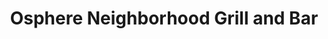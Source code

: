 ---
layout: place
title: "Osphere Neighborhood Grill and Bar"
permalink: /florida/orlando/osphere-neighborhood-grill-and-bar.html
stateAbbr: FL
stateName: Florida
cityName: Orlando
seo:
  name: "Osphere Neighborhood Grill and Bar"
  type: Restaurant
  links: https://ospheregrillbar.com/
description: "Eclectic New American dishes served in airy surrounds with outdoor seats overlooking the lake. Osphere Neighborhood Grill and Bar serves delicious sushi in Orlando, Florida. Try fresh Japanese dishes for a great dining experience. Available for takeout, delivery, lunch, and dinner."
place_id: ChIJm2MMsLV754gRVhxJcIwBPWc
photos:
  - name: >-
      places/ChIJm2MMsLV754gRVhxJcIwBPWc/photos/AeeoHcKloNBeUGOYmO9J6coCUDjS95sZQNQpmtwHTiYPRMXNl8xAmpEAJfIdaV673kncfI984djly3pN2v85FCk6YmQCCRdKY52PpmtQWS82ZjgPrsymTjmwVYxNluDIs114TezMQaoDOuc4xtP9efIliGh4iFrfjlzjTx2KynGO0cIroFKRsDL6vlKHUkSMeEFjk7iS2iMy5mmL1_K32I8for8NnkUu8x3zB5w1CnhCvVx7qg5VTDEDh8qYPTmJ7wKJkRI2p0Nn46pkLt_UtK1U3jtfhMCp6qMI-pNgn1wiBVao4A
    widthPx: 4800
    heightPx: 3200
    authorAttributions:
      - displayName: Osphere Neighborhood Grill and Bar
        uri: https://maps.google.com/maps/contrib/110838801087118162135
        photoUri: >-
          https://lh3.googleusercontent.com/a-/ALV-UjXo4_n4oHZwojfpyhin0typI5_AM-PMkyiT2OI-lckgr7YEF7Y=s100-p-k-no-mo
    flagContentUri: >-
      https://www.google.com/local/imagery/report/?cb_client=maps_api_places.places_api&image_key=!1e10!2sAF1QipO1MjPozuVTOxeguBZxu0pYHtuoHsNOoOxOvHg3&hl=en-US
    googleMapsUri: >-
      https://www.google.com/maps/place//data=!3m4!1e2!3m2!1sAF1QipO1MjPozuVTOxeguBZxu0pYHtuoHsNOoOxOvHg3!2e10!4m2!3m1!1s0x88e77bb5b00c639b:0x673d018c70491c56
  - name: >-
      places/ChIJm2MMsLV754gRVhxJcIwBPWc/photos/AeeoHcK8PDGWPO2z3N2TjVPtLrSfB8-qfx1n5DawR3f4WRZWaMgMrmegPCjdve_CoHv3KbtmVbbWDc7SKkAgslAcCk3IAQBJZKqVNrMbzovdI94tduh0Lc_8LjOUGNCbktMVSth4Mh4Ei7o2XgeeYvKo8HAjwNP-PQ515Vp78qj_cRgyyV8rnZTkt9lL2DEBgqkpjoAxm8s05ZDr5ZiGNhYC68FG0EoDEK_RJweYoKo5t-vuKAnvOgGKfDI5SEOl6g165NQuZrN7DocxfwNrOuPtEiqYDJU4dwqAOpr0E4WGEaAPVw
    widthPx: 3024
    heightPx: 4032
    authorAttributions:
      - displayName: Osphere Neighborhood Grill and Bar
        uri: https://maps.google.com/maps/contrib/110838801087118162135
        photoUri: >-
          https://lh3.googleusercontent.com/a-/ALV-UjXo4_n4oHZwojfpyhin0typI5_AM-PMkyiT2OI-lckgr7YEF7Y=s100-p-k-no-mo
    flagContentUri: >-
      https://www.google.com/local/imagery/report/?cb_client=maps_api_places.places_api&image_key=!1e10!2sAF1QipP8A8YtXihUnGhhdsekZ6d53n0O6Y_zRw7nCi7s&hl=en-US
    googleMapsUri: >-
      https://www.google.com/maps/place//data=!3m4!1e2!3m2!1sAF1QipP8A8YtXihUnGhhdsekZ6d53n0O6Y_zRw7nCi7s!2e10!4m2!3m1!1s0x88e77bb5b00c639b:0x673d018c70491c56
  - name: >-
      places/ChIJm2MMsLV754gRVhxJcIwBPWc/photos/AeeoHcJKhLEaFNat638TUV5KO1YE0rSXcp2fLwRsqsU4x7YcYx8SuJrASKcQBfmaP_EDlWTnw3zdvgH4iMyz8U9X2gItvQcDqssjRFgVsD6akVYYh9RWdC5oV6XGGRaNn8agtpR49aQX6iG8PvFF0XbRIXuMzmULKZCeNfaraS8rRxCggoEBRulX1eiVA4Y78RWrp-uww691C4EkBpPHsnJjOaEDsNjTKPEEEgzUTF4zN77dD-fC32Ly-giH6vXo6Dc2_kgGbiGkckWvcgyecYzfyLRtL7Jxo4aOfZe_VR3im3iKoAlmQuZ7XALQfYCw9VE7Dkta_unnRf94nQOkfHyKNaMIGDDsE2jGru64qh2BVBSwYDoi-1ylzlFGeShW7s7i2UKMHK3S7pkYDM-gjaLw0w1EcSHxTrSXAYJlp5tDSBxKQg
    widthPx: 4000
    heightPx: 3000
    authorAttributions:
      - displayName: Josiah Kenyon
        uri: https://maps.google.com/maps/contrib/117813151901863730116
        photoUri: >-
          https://lh3.googleusercontent.com/a-/ALV-UjUMmuZjKlFdhgPE3RDakEcYKPNi9-CKW3U_qa9ZeNZ4Hcv1dtN0=s100-p-k-no-mo
    flagContentUri: >-
      https://www.google.com/local/imagery/report/?cb_client=maps_api_places.places_api&image_key=!1e10!2sCIHM0ogKEICAgMCoztiJEA&hl=en-US
    googleMapsUri: >-
      https://www.google.com/maps/place//data=!3m4!1e2!3m2!1sCIHM0ogKEICAgMCoztiJEA!2e10!4m2!3m1!1s0x88e77bb5b00c639b:0x673d018c70491c56
  - name: >-
      places/ChIJm2MMsLV754gRVhxJcIwBPWc/photos/AeeoHcKP1UVcXSipbF4XeXv44Lc0P2kH7cHydxawbkYYvU9iiDTrYwoA_wZzCP1lBDapJFYX084Y-GJDjW68Y7sBDv8RUX3pEIYV_LA2FFHwlsgBipdAGmkVjt_kXIwBA_1_RHMHh2tlI6cIcwyxEdkQNftg1FUQflsxLRV1jr4vdThcY5gxISnhlMtNG9esyfzuLxFBiRNgTdOd_6pusONRfk87HEBO-AVEINZlUNRN9jTFwjuSaqA761ietRdu0m1z8SQj5qyyXROimbrGC-cJnSqjZ6FS8D1CLkhgsOUfcie1rw
    widthPx: 2119
    heightPx: 1192
    authorAttributions:
      - displayName: Osphere Neighborhood Grill and Bar
        uri: https://maps.google.com/maps/contrib/110838801087118162135
        photoUri: >-
          https://lh3.googleusercontent.com/a-/ALV-UjXo4_n4oHZwojfpyhin0typI5_AM-PMkyiT2OI-lckgr7YEF7Y=s100-p-k-no-mo
    flagContentUri: >-
      https://www.google.com/local/imagery/report/?cb_client=maps_api_places.places_api&image_key=!1e10!2sAF1QipPUJum0W-p951Dp-djQ-UAoaTBZT_EzYWBVm7K2&hl=en-US
    googleMapsUri: >-
      https://www.google.com/maps/place//data=!3m4!1e2!3m2!1sAF1QipPUJum0W-p951Dp-djQ-UAoaTBZT_EzYWBVm7K2!2e10!4m2!3m1!1s0x88e77bb5b00c639b:0x673d018c70491c56
  - name: >-
      places/ChIJm2MMsLV754gRVhxJcIwBPWc/photos/AeeoHcJido8jrwWTo0anhctWdaRs8bqkC7V9M1E1pkyDFeGR0IYTVeEC_ZUwjs9DbfXeEhfTYvSdOcKZsaxgL0BCQyz8zeIWMreVahhfynsxdawcjBTHs39m-VcKq-EsZbVeLbjg6ZOI3gDrqEO3NBBxTxs-WHmUBKchoe-fPWIOGdl9ddmNEOz8pV1HBXJx740Rw6Jbnora-vN0CVrw00hdqhqPQ36jHEWacdhSOgKtBmcaUlnzLgvN3EwSfSkmGAnZpmsHnbkBzwco6Yz2iOj_XxGDcb90Dcl42yfwxmWencjspXR8nYzyOXvyjn49hmIhvp97oldq_cKyJ0s6PZ3ZwBEzUjUF6NyotpSF_jNKJxVv0P9_zc-E-V9gTWrW46CxGf8OKxe2a88LfgnzgDEIiYKQoYMODIviBuvhkvVoMcFn3w
    widthPx: 4000
    heightPx: 3000
    authorAttributions:
      - displayName: Josiah Kenyon
        uri: https://maps.google.com/maps/contrib/117813151901863730116
        photoUri: >-
          https://lh3.googleusercontent.com/a-/ALV-UjUMmuZjKlFdhgPE3RDakEcYKPNi9-CKW3U_qa9ZeNZ4Hcv1dtN0=s100-p-k-no-mo
    flagContentUri: >-
      https://www.google.com/local/imagery/report/?cb_client=maps_api_places.places_api&image_key=!1e10!2sCIHM0ogKEICAgMCoztiJUA&hl=en-US
    googleMapsUri: >-
      https://www.google.com/maps/place//data=!3m4!1e2!3m2!1sCIHM0ogKEICAgMCoztiJUA!2e10!4m2!3m1!1s0x88e77bb5b00c639b:0x673d018c70491c56
  - name: >-
      places/ChIJm2MMsLV754gRVhxJcIwBPWc/photos/AeeoHcLRKZE5YOa0w_ow3leckw1iYlQen_UoqXwzI904kcs0cyJWR5PUZ7zCYGpbtDhn5G_98Oie6Trf54d5zpWqqTeco9WZK0bphWzhmPbl942-q-WUEJXfKLXMitchprzuV0b26uTeJ0ppcM0__YPWx0AKHz8OwFjn6q41w2Q2Un3p_fEoExjCcgWPSzHTuolWWy1JD6TP6j24aL5pdbFTjIzQssk2beTgZjt3eg0hGYZch9-CSkgspfOWbQIh2NmxUoIOaoFW0-ddol076hZBDdRFTpB0HBqWmR0Jvqy_X-Fk-gFgIN6iGoBGx2ED4-7CqgSK3h6-FHla3v1xoLGBJn5LMZFHmX2alxkHgC3PZz440xtYY6IVipRCYdXuiMuWxSA3uoiqNWLgg-LOOIqQqJOpSEZimu_KtAgDaA-SJOA
    widthPx: 3024
    heightPx: 4032
    authorAttributions:
      - displayName: Ricardo Enrique Bustillos Colina
        uri: https://maps.google.com/maps/contrib/100058206683703643993
        photoUri: >-
          https://lh3.googleusercontent.com/a-/ALV-UjU2jjZfPaeGYxoUCxoHVN2L2qGDGyVhXa2UAHSBO1ToXFas1HwW=s100-p-k-no-mo
    flagContentUri: >-
      https://www.google.com/local/imagery/report/?cb_client=maps_api_places.places_api&image_key=!1e10!2sCIHM0ogKEICAgICNwomzTA&hl=en-US
    googleMapsUri: >-
      https://www.google.com/maps/place//data=!3m4!1e2!3m2!1sCIHM0ogKEICAgICNwomzTA!2e10!4m2!3m1!1s0x88e77bb5b00c639b:0x673d018c70491c56
  - name: >-
      places/ChIJm2MMsLV754gRVhxJcIwBPWc/photos/AeeoHcJJQhZnXl-5WY83BrYJKgxk-3QtIeN_y3rGTqNpuFiW4RIIr9rOaQLkeb4T7ZvmfwIVFbtCCLUaGCRwo8GUQdD-eVLotxdiBOA7WOK7GC_T0TUbpTIIaSemak_-gpI5MXkEHg-TM5juNnR8V15gvauq44LxNhb3vfiYgnL3cmZs6GyBDuohBVrYUxxjEk2ayLvjk4o1KTJmy--meD7hmuT0pmoQF6acXWp_-Hm8wkNv7MFYdNjOwQNspjg1qrQDgMTR2JKqAvSJ8QotrtP3vn02h3rJ0iqtCU2LnzUWbJFL1Kq9CxS3E3IusilzwGG4v8PXCGMaOqPe18QTJsvYvs-8KVVXtOyfJDjJnyP4w2EkWttnAJ7W1ETS1gVSP2YnqyRBRLsXjad5c6XHeGfyGfJH3Y8vB-evJNhGrv_W-HaQT_A
    widthPx: 4080
    heightPx: 3072
    authorAttributions:
      - displayName: Michelle Laguardia
        uri: https://maps.google.com/maps/contrib/112298703361630019456
        photoUri: >-
          https://lh3.googleusercontent.com/a-/ALV-UjUtWZBYeC15PH2YXFvADOHHdXKyr27V6SbB6fx1wzoreBwR0QkyIA=s100-p-k-no-mo
    flagContentUri: >-
      https://www.google.com/local/imagery/report/?cb_client=maps_api_places.places_api&image_key=!1e10!2sCIHM0ogKEICAgICLleCZ1wE&hl=en-US
    googleMapsUri: >-
      https://www.google.com/maps/place//data=!3m4!1e2!3m2!1sCIHM0ogKEICAgICLleCZ1wE!2e10!4m2!3m1!1s0x88e77bb5b00c639b:0x673d018c70491c56
  - name: >-
      places/ChIJm2MMsLV754gRVhxJcIwBPWc/photos/AeeoHcLal3NN3O2p8ous4U338apA2_BNIVn4nkRRtfvUXk0H_Jt0JlM5C9hq6D2BO1kB-Q3zHC_xGrjyGQN5A0BGiV3jq7grHIAttQNDrZNTPdF4BDzvrBJ5TzkhwDESdhCB8a0sfCCi1nFp109-Jo1y40f8Ay-BIasMnkfFDTRY2mA88PenLf2WlIC8S5nv6d07kk7yq86059_wjD8u9mJfG_dbsP5pkOCSy5UwKS5NHQWB0DPmGAwopte50SmZxmVudQKsWYI0V5jUiX50llF1dp7CA7NP3ljnSwP6WigAmMbKnI41co86vFGBZwe-hYObm63tjj1jYQTjU6PTuRil5N4ndIdWoa9T3TeXV1avIzwpBh5gQ0E18XuSo3ny7I9l-Qqi4zmKNl_Me_ie2Rdy4COdO1K_qGLwhf-aFBxJ7Y_yh9Q
    widthPx: 3024
    heightPx: 4032
    authorAttributions:
      - displayName: Taymi Alicea
        uri: https://maps.google.com/maps/contrib/115509228289423148018
        photoUri: >-
          https://lh3.googleusercontent.com/a/ACg8ocKc4jqmBRYTe6a0dOrmBNy6VMYdxy1il0veYfmf_hyiB1S39-ht=s100-p-k-no-mo
    flagContentUri: >-
      https://www.google.com/local/imagery/report/?cb_client=maps_api_places.places_api&image_key=!1e10!2sCIHM0ogKEICAgIDX963X2gE&hl=en-US
    googleMapsUri: >-
      https://www.google.com/maps/place//data=!3m4!1e2!3m2!1sCIHM0ogKEICAgIDX963X2gE!2e10!4m2!3m1!1s0x88e77bb5b00c639b:0x673d018c70491c56
  - name: >-
      places/ChIJm2MMsLV754gRVhxJcIwBPWc/photos/AeeoHcIG1LIsZN-eUxCCroo-kPl8Wm-xSmHjj0l69Wv7vfR1cMyBCk-CjsHi9620x5HpE5vOxgK2tBChXqMuVm5mkIu9qfjWNyIVHFBFQw5TFKw7KrLac2hJHZtBbm4opweP-NrqABfUnXint6HUpJRnvgMvhkdqrO3mG_jSYIYSOYE0BHVPk7BKaMOrsOtet0NTgcBD5pdEg4ec-Ia_AqHjFT3FcAnTLL12pIFnOD0llsWkd5xLnFECO90nsNWfoNDb0S-8Y8obYoQZ4R_cl_RU4-oVeeJsCdDI4tpLqlJpVLu0nf48QirJQmMlzcwldvymZfOwr4YhtF3jxVMmNDvwAtcucAEVB3BzwOmp7F6z_MDv1Am6axqf4LxSwkI6qJuiJ5DV6_Avp1TQmlvjq5RoS3QaGYF3qJf344adpmCFkw1wmw
    widthPx: 3913
    heightPx: 2935
    authorAttributions:
      - displayName: Joseph Allen
        uri: https://maps.google.com/maps/contrib/100545215113284715640
        photoUri: >-
          https://lh3.googleusercontent.com/a/ACg8ocIcdy0I4aYVMfJmV22LqkGJ07kWF1j3PP00coGbrr0Cn4J_Bw=s100-p-k-no-mo
    flagContentUri: >-
      https://www.google.com/local/imagery/report/?cb_client=maps_api_places.places_api&image_key=!1e10!2sCIHM0ogKEICAgIDB0cHuAQ&hl=en-US
    googleMapsUri: >-
      https://www.google.com/maps/place//data=!3m4!1e2!3m2!1sCIHM0ogKEICAgIDB0cHuAQ!2e10!4m2!3m1!1s0x88e77bb5b00c639b:0x673d018c70491c56
  - name: >-
      places/ChIJm2MMsLV754gRVhxJcIwBPWc/photos/AeeoHcJWPccSUTNYH6wSlE6nwQ6iZay-F7n4bx0korPUtYC6lVvMTQFyikYE1JfmIY-n-B75b_CNkdnamhIyY8e8NN9y5ZwSMDqiBDtrjLBa5KMhscEYJ3l4mcPFIQsSMs4HBEMcTvYrvNG90w7W4u5IYGQ-906niBntgDMntyVel_j3F4Rt1RhOxFKhC2dqg9gmT6r4-zvMxvCgHhZ49Dmpe_MjCXogO7TMOvvF4oYCcLDyn_mUdH4mj5B9ONa5WdEzHj9lkNXLCWCBsK-SvloLRz8mVFZet5fhO3Fv-gVk3fAeoxKGXBsVlCsFvzmo3pqgVzb1NhWVOzL7Ur74q3HOjZ7CiHzhEWs8PanOr9Gz2H9Bb4wsN9UXBNf06o-3YlZd5Ul-3eVJ9BlF_AapreAn8LuqTKKaDOiCfluO7NiY8A-Ndg
    widthPx: 3024
    heightPx: 4032
    authorAttributions:
      - displayName: Gabrielle Johnson
        uri: https://maps.google.com/maps/contrib/112608319486467780222
        photoUri: >-
          https://lh3.googleusercontent.com/a/ACg8ocL3KHXP2wVPg8EScpBqzMTaFr212MaFezLn7ttYxi6reDfyUw=s100-p-k-no-mo
    flagContentUri: >-
      https://www.google.com/local/imagery/report/?cb_client=maps_api_places.places_api&image_key=!1e10!2sCIHM0ogKEICAgIDvjdmbPw&hl=en-US
    googleMapsUri: >-
      https://www.google.com/maps/place//data=!3m4!1e2!3m2!1sCIHM0ogKEICAgIDvjdmbPw!2e10!4m2!3m1!1s0x88e77bb5b00c639b:0x673d018c70491c56
address: 407 E Central Blvd, Orlando, FL 32801, USA
street: 407 E Central Blvd
city: Orlando
state: FL
zip: '32801'
country: USA
neighborhood: Northeast Orlando
latitude: '28.542517'
longitude: '-81.372444'
accessibility_options:
  wheelchairAccessibleParking: true
  wheelchairAccessibleEntrance: true
  wheelchairAccessibleRestroom: true
  wheelchairAccessibleSeating: true
business_status: OPERATIONAL
name: Osphere Neighborhood Grill and Bar
google_maps_links:
  directionsUri: >-
    https://www.google.com/maps/dir//''/data=!4m7!4m6!1m1!4e2!1m2!1m1!1s0x88e77bb5b00c639b:0x673d018c70491c56!3e0
  placeUri: https://maps.google.com/?cid=7439103862176816214
  writeAReviewUri: >-
    https://www.google.com/maps/place//data=!4m3!3m2!1s0x88e77bb5b00c639b:0x673d018c70491c56!12e1
  reviewsUri: >-
    https://www.google.com/maps/place//data=!4m4!3m3!1s0x88e77bb5b00c639b:0x673d018c70491c56!9m1!1b1
  photosUri: >-
    https://www.google.com/maps/place//data=!4m3!3m2!1s0x88e77bb5b00c639b:0x673d018c70491c56!10e5
primary_type: Restaurant
opening_hours:
  regular: null
  current: null
secondary_opening_hours:
  regular:
    weekdayDescriptions: null
    type: null
  current:
    weekdayDescriptions: null
    type: null
phone: (407) 203-4527
price_level: PRICE_LEVEL_MODERATE
price_range: $20 &ndash; $30
rating: '4.1'
rating_count: 0
website: https://ospheregrillbar.com/
reviews:
  - name: >-
      places/ChIJm2MMsLV754gRVhxJcIwBPWc/reviews/ChdDSUhNMG9nS0VJQ0FnTURRczRTM2h3RRAB
    relativePublishTimeDescription: a month ago
    rating: 4
    text:
      text: >-
        My best friend and I stopped by Osphere for Happy Hour and had a pretty
        good experience overall. Parking can sometimes be a concern in downtown
        Orlando, but we lucked out with street parking right in front of the
        restaurant. If that hadn’t worked out, there’s a parking garage just
        around the corner, which is convenient.


        Since the weather was perfect, we opted for outdoor seating, which made
        for a lovely atmosphere. I started with a lemon drop martini, which was
        refreshing. We shared buffalo wings, which were just okay, along with
        loaded nachos. My friend ordered the shrimp tempura. The food overall
        was decent—nothing extraordinary, but good for the price, especially
        during Happy Hour.


        If you’re looking for a casual spot with reasonable Happy Hour deals
        near Lake Eola, Osphere is worth checking out. The service was solid,
        and the setting, especially outdoors, is a nice touch. Would I rush back
        for the food? Probably not. But for drinks and a relaxed vibe, it’s a
        good option.
      languageCode: en
    originalText:
      text: >-
        My best friend and I stopped by Osphere for Happy Hour and had a pretty
        good experience overall. Parking can sometimes be a concern in downtown
        Orlando, but we lucked out with street parking right in front of the
        restaurant. If that hadn’t worked out, there’s a parking garage just
        around the corner, which is convenient.


        Since the weather was perfect, we opted for outdoor seating, which made
        for a lovely atmosphere. I started with a lemon drop martini, which was
        refreshing. We shared buffalo wings, which were just okay, along with
        loaded nachos. My friend ordered the shrimp tempura. The food overall
        was decent—nothing extraordinary, but good for the price, especially
        during Happy Hour.


        If you’re looking for a casual spot with reasonable Happy Hour deals
        near Lake Eola, Osphere is worth checking out. The service was solid,
        and the setting, especially outdoors, is a nice touch. Would I rush back
        for the food? Probably not. But for drinks and a relaxed vibe, it’s a
        good option.
      languageCode: en
    authorAttribution:
      displayName: RASHMY DELVA
      uri: https://www.google.com/maps/contrib/109292068252683695901/reviews
      photoUri: >-
        https://lh3.googleusercontent.com/a-/ALV-UjVOLRIBd8TeoPhPBvJZes6Nwh0X66B6VfMzfcX4MHDWm03C69jcvA=s128-c0x00000000-cc-rp-mo-ba5
    publishTime: '2025-03-14T01:33:31.472662Z'
    flagContentUri: >-
      https://www.google.com/local/review/rap/report?postId=ChdDSUhNMG9nS0VJQ0FnTURRczRTM2h3RRAB&d=17924085&t=1
    googleMapsUri: >-
      https://www.google.com/maps/reviews/data=!4m6!14m5!1m4!2m3!1sChdDSUhNMG9nS0VJQ0FnTURRczRTM2h3RRAB!2m1!1s0x88e77bb5b00c639b:0x673d018c70491c56
  - name: >-
      places/ChIJm2MMsLV754gRVhxJcIwBPWc/reviews/ChZDSUhNMG9nS0VJQ0FnSUR2amRtYkh3EAE
    relativePublishTimeDescription: 3 months ago
    rating: 5
    text:
      text: >-
        Let’s just start with the fact that they have unlimited mimosa for $19!!
        If you’re a lightweight,  the mimosas are $5, so keep that in mind
        before you make a hasty purchase. The food was AHHHMAZING! The reviews
        on the chicken and waffles detoured me from indulging because let’s be
        clear, chicken tenders are not true chicken and waffles! We got a few
        dishes even though I only posted two and all were great! The pancakes
        were delicious, with great flavor! The potatoes were also great! My
        husband had the French toast and it was also good. Loved the DJ! Great
        mix of music for all genres. Service was excellent and the restaurant
        was clean. I will definitely check them out again! Make this your next
        brunch destination:)
      languageCode: en
    originalText:
      text: >-
        Let’s just start with the fact that they have unlimited mimosa for $19!!
        If you’re a lightweight,  the mimosas are $5, so keep that in mind
        before you make a hasty purchase. The food was AHHHMAZING! The reviews
        on the chicken and waffles detoured me from indulging because let’s be
        clear, chicken tenders are not true chicken and waffles! We got a few
        dishes even though I only posted two and all were great! The pancakes
        were delicious, with great flavor! The potatoes were also great! My
        husband had the French toast and it was also good. Loved the DJ! Great
        mix of music for all genres. Service was excellent and the restaurant
        was clean. I will definitely check them out again! Make this your next
        brunch destination:)
      languageCode: en
    authorAttribution:
      displayName: Gabrielle Johnson
      uri: https://www.google.com/maps/contrib/112608319486467780222/reviews
      photoUri: >-
        https://lh3.googleusercontent.com/a/ACg8ocL3KHXP2wVPg8EScpBqzMTaFr212MaFezLn7ttYxi6reDfyUw=s128-c0x00000000-cc-rp-mo-ba2
    publishTime: '2024-12-22T20:16:02.040398Z'
    flagContentUri: >-
      https://www.google.com/local/review/rap/report?postId=ChZDSUhNMG9nS0VJQ0FnSUR2amRtYkh3EAE&d=17924085&t=1
    googleMapsUri: >-
      https://www.google.com/maps/reviews/data=!4m6!14m5!1m4!2m3!1sChZDSUhNMG9nS0VJQ0FnSUR2amRtYkh3EAE!2m1!1s0x88e77bb5b00c639b:0x673d018c70491c56
  - name: >-
      places/ChIJm2MMsLV754gRVhxJcIwBPWc/reviews/ChZDSUhNMG9nS0VJQ0FnTUNBNDdER2RBEAE
    relativePublishTimeDescription: 2 months ago
    rating: 5
    text:
      text: >-
        My family and I enjoyed a wonderful brunch this weekend at Osphere. We
        had our dog with us, so we sat outside on the patio. The surroundings
        were beautiful! I ordered the Scrambled Egg Open Face and it was
        absolutely delicious! My husband had the Hangover Burger and my son had
        the Chicken and Waffle. Both enjoyed their meals very much. Everything
        was cooked perfectly and full of flavor. Service was quite slow (maybe
        because we were sitting outside), but our server was extremely friendly.
        If I lived in the area, I'd be a regular there!
      languageCode: en
    originalText:
      text: >-
        My family and I enjoyed a wonderful brunch this weekend at Osphere. We
        had our dog with us, so we sat outside on the patio. The surroundings
        were beautiful! I ordered the Scrambled Egg Open Face and it was
        absolutely delicious! My husband had the Hangover Burger and my son had
        the Chicken and Waffle. Both enjoyed their meals very much. Everything
        was cooked perfectly and full of flavor. Service was quite slow (maybe
        because we were sitting outside), but our server was extremely friendly.
        If I lived in the area, I'd be a regular there!
      languageCode: en
    authorAttribution:
      displayName: nvkniskern
      uri: https://www.google.com/maps/contrib/105910334509122780247/reviews
      photoUri: >-
        https://lh3.googleusercontent.com/a-/ALV-UjXfbQaB2jUu2_hzBzd3Hl1JnXYbkYW73LYnfmc9pLY9QKm9b1Sz=s128-c0x00000000-cc-rp-mo
    publishTime: '2025-02-03T20:49:57.351744Z'
    flagContentUri: >-
      https://www.google.com/local/review/rap/report?postId=ChZDSUhNMG9nS0VJQ0FnTUNBNDdER2RBEAE&d=17924085&t=1
    googleMapsUri: >-
      https://www.google.com/maps/reviews/data=!4m6!14m5!1m4!2m3!1sChZDSUhNMG9nS0VJQ0FnTUNBNDdER2RBEAE!2m1!1s0x88e77bb5b00c639b:0x673d018c70491c56
  - name: >-
      places/ChIJm2MMsLV754gRVhxJcIwBPWc/reviews/ChdDSUhNMG9nS0VJQ0FnTURncXZMWm93RRAB
    relativePublishTimeDescription: a month ago
    rating: 5
    text:
      text: >-
        Great Time at The Osphere


        We had an amazing time at The Osphere! Nikky, our server, was
        fantastic—super attentive and made sure everything was just right. We
        tried the Eola Old Fashioned, Swan Paloma, Tuna Tartare, Volcano Roll,
        Scallop Risotto, and Hawaiian Ribeye. Every dish was delicious,
        especially the ribeye and risotto. The Key Lime Pie was the perfect
        sweet ending.


        One little hiccup: the starters came before the drinks, but it didn’t
        bother us. Overall, it was a lovely experience, and we can’t wait to go
        back!
      languageCode: en
    originalText:
      text: >-
        Great Time at The Osphere


        We had an amazing time at The Osphere! Nikky, our server, was
        fantastic—super attentive and made sure everything was just right. We
        tried the Eola Old Fashioned, Swan Paloma, Tuna Tartare, Volcano Roll,
        Scallop Risotto, and Hawaiian Ribeye. Every dish was delicious,
        especially the ribeye and risotto. The Key Lime Pie was the perfect
        sweet ending.


        One little hiccup: the starters came before the drinks, but it didn’t
        bother us. Overall, it was a lovely experience, and we can’t wait to go
        back!
      languageCode: en
    authorAttribution:
      displayName: Manuel Rodriguez
      uri: https://www.google.com/maps/contrib/104907962837854093288/reviews
      photoUri: >-
        https://lh3.googleusercontent.com/a-/ALV-UjWlFqb2qq-z9gDvaL5pLmei8PM7yskOEHcg4ZHkNTD72LjNkrHyYg=s128-c0x00000000-cc-rp-mo
    publishTime: '2025-02-24T02:53:36.465732Z'
    flagContentUri: >-
      https://www.google.com/local/review/rap/report?postId=ChdDSUhNMG9nS0VJQ0FnTURncXZMWm93RRAB&d=17924085&t=1
    googleMapsUri: >-
      https://www.google.com/maps/reviews/data=!4m6!14m5!1m4!2m3!1sChdDSUhNMG9nS0VJQ0FnTURncXZMWm93RRAB!2m1!1s0x88e77bb5b00c639b:0x673d018c70491c56
  - name: >-
      places/ChIJm2MMsLV754gRVhxJcIwBPWc/reviews/ChZDSUhNMG9nS0VJQ0FnTUNRLUtLaElnEAE
    relativePublishTimeDescription: a month ago
    rating: 5
    text:
      text: >-
        The food was DELICIOUS.

        Sierra was super patient and always made sure our drinks was filled and
        anything we needed she was ready. She’s awesome and gorgeous thank you
        Sierra. We started off brunch and extended to dinner happy hour
      languageCode: en
    originalText:
      text: >-
        The food was DELICIOUS.

        Sierra was super patient and always made sure our drinks was filled and
        anything we needed she was ready. She’s awesome and gorgeous thank you
        Sierra. We started off brunch and extended to dinner happy hour
      languageCode: en
    authorAttribution:
      displayName: Angelica
      uri: https://www.google.com/maps/contrib/103747127900193374220/reviews
      photoUri: >-
        https://lh3.googleusercontent.com/a-/ALV-UjWcCemL80Nq1UEVRGwzZCQs9Hw0dD4D2szt7lfrqNQmnCumM-l5Yg=s128-c0x00000000-cc-rp-mo
    publishTime: '2025-03-01T22:20:54.014436Z'
    flagContentUri: >-
      https://www.google.com/local/review/rap/report?postId=ChZDSUhNMG9nS0VJQ0FnTUNRLUtLaElnEAE&d=17924085&t=1
    googleMapsUri: >-
      https://www.google.com/maps/reviews/data=!4m6!14m5!1m4!2m3!1sChZDSUhNMG9nS0VJQ0FnTUNRLUtLaElnEAE!2m1!1s0x88e77bb5b00c639b:0x673d018c70491c56
parking_options:
  freeStreetParking: true
  paidStreetParking: true
payment_options:
  acceptsCreditCards: true
  acceptsDebitCards: true
  acceptsCashOnly: false
  acceptsNfc: true
allow_dogs: null
curbside_pickup: true
delivery: true
dine_in: true
good_for_children: null
good_for_groups: true
good_for_sports: true
live_music: true
menu_for_children: true
outdoor_seating: true
reservable: true
restroom: true
serves_beer: true
serves_breakfast: true
serves_brunch: true
serves_cocktails: true
serves_coffee: true
serves_dinner: true
serves_dessert: true
serves_lunch: true
serves_vegetarian_food: true
serves_wine: true
takeout: true
update_category: essentials
summary: >-
  Eclectic New American dishes served in airy surrounds with outdoor seats
  overlooking the lake.

---